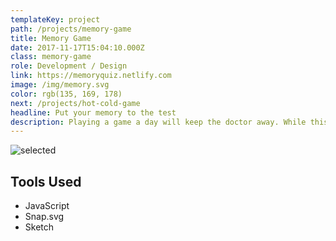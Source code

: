 ```yaml
---
templateKey: project
path: /projects/memory-game
title: Memory Game
date: 2017-11-17T15:04:10.000Z
class: memory-game
role: Development / Design
link: https://memoryquiz.netlify.com
image: /img/memory.svg
color: rgb(135, 169, 178)
next: /projects/hot-cold-game
headline: Put your memory to the test
description: Playing a game a day will keep the doctor away. While this hasn't been scientifically proven I'm sure it woldn't hurt.
---
```


<!-- ![general](/img/memory-game/general.png) -->

<!-- ![select](/img/memory-game/select.png) -->

![selected](/img/memory-game/selected.png)

<!-- ![finished game](/img/memory-game/finished-game.png) -->

## Tools Used

* JavaScript
* Snap.svg
* Sketch
